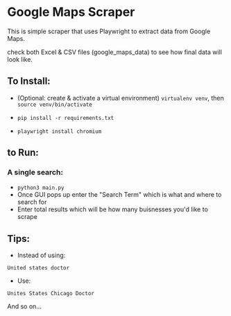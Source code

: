 # Google Maps Scraper

This is simple scraper that uses Playwright to extract data from Google Maps. 

check both Excel & CSV files (google_maps_data) to see how final data will look like. 

## To Install:
- (Optional: create & activate a virtual environment) `virtualenv venv`, then `source venv/bin/activate`

- `pip install -r requirements.txt`
- `playwright install chromium`

## to Run:
### A single search:
- `python3 main.py `
- Once GUI pops up enter the "Search Term" which is what and where to search for 
- Enter total results which will be how many buisnesses you'd like to scrape
## Tips:
- Instead of using:

`United states doctor`

- Use:

`Unites States Chicago Doctor`

And so on... 



